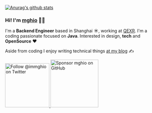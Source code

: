 [![Anurag's github stats](https://github-readme-stats.vercel.app/api?username=mghio&show_icons=true&theme=radical)](https://github.com/anuraghazra/github-readme-stats)


<!--
**mghio/mghio** is a ✨ _special_ ✨ repository because its `README.md` (this file) appears on your GitHub profile.

Here are some ideas to get you started:

- 🔭 I’m currently working on ...
- 🌱 I’m currently learning ...
- 👯 I’m looking to collaborate on ...
- 🤔 I’m looking for help with ...
- 💬 Ask me about ...
- 📫 How to reach me: ...
- 😄 Pronouns: ...
- ⚡ Fun fact: ...
-->


### Hi! I'm [mghio](https://www.mghio.cn) 👋🏼

I'm a **Backend Engineer** based in Shanghai ☀️, working at [QEXR](https://www.xingren.com). I'm a coding passionate focused on **Java**. Interested in design, **tech** and **OpenSource** ❤️

Aside from coding I enjoy writing technical things [at my blog](https://www.mghio.cn) ✍️

<p>
  <a href="https://twitter.com/intent/follow?screen_name=immghio">
    <img src="https://user-images.githubusercontent.com/7629661/87821427-202e0280-c870-11ea-9e38-8c7c74856753.png" width="144" alt="Follow @immghio on Twitter" title="Follow @immghio on Twitter">
  </a>

  <a href="https://github.com/sponsors/mghio">
    <img src="https://user-images.githubusercontent.com/7629661/87821425-1f956c00-c870-11ea-9871-a76f99739501.png" width="156" alt="Sponsor mghio on GitHub" title="Sponsor mghio on GitHub">
  </a>
</p>
